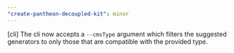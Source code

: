 ```yaml
---
"create-pantheon-decoupled-kit": minor
---
```


[cli] The cli now accepts a `--cmsType` argument which filters the suggested generators to only those that are compatible with the provided type.
